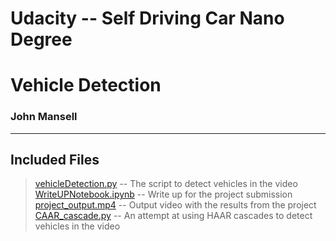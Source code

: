 # Udacity -- Self Driving Car Nano Degree
# Vehicle Detection

### John Mansell
---

## Included Files
> [vehicleDetection.py](./vehicleDetection.py) -- The script to detect vehicles in the video  
> [WriteUPNotebook.ipynb](./WriteUpNotebook.ipynb) -- Write up for the project submission  
> [project_output.mp4](./project_output.mp4) -- Output video with the results from the project  
> [CAAR_cascade.py](./CAAR_cascade.py) -- An attempt at using HAAR cascades to detect vehicles in the video
